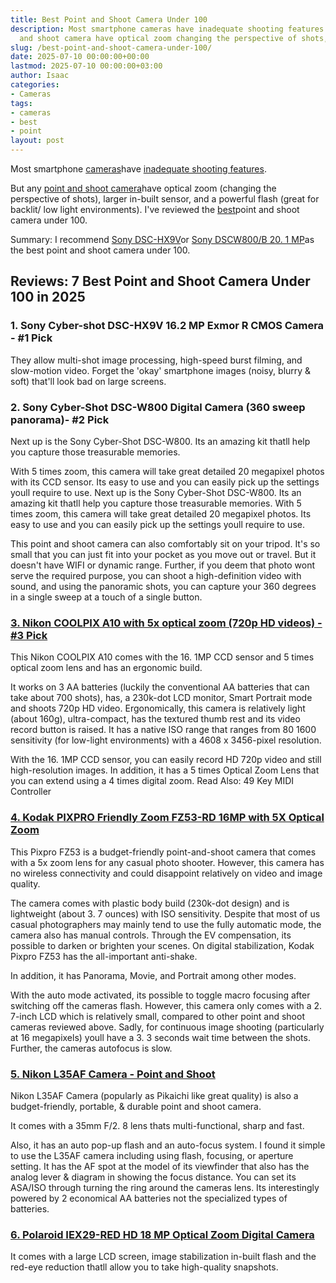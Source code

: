 ```yaml
---
title: Best Point and Shoot Camera Under 100
description: Most smartphone cameras have inadequate shooting features . But any point
  and shoot camera have optical zoom changing the perspective of shots, larger...
slug: /best-point-and-shoot-camera-under-100/
date: 2025-07-10 00:00:00+00:00
lastmod: 2025-07-10 00:00:00+03:00
author: Isaac
categories:
- Cameras
tags:
- cameras
- best
- point
layout: post
---
```

Most smartphone [cameras](https://pestpolicy.com/best-compact-cameras-under-300/)have [inadequate shooting features](https://www.cnet.com/news/10-ways-a-point-and-shoot-camera-beats-your-phones/).

But any [point and shoot camera](https://en.wikipedia.org/wiki/Point-and-shoot_camera)have optical zoom (changing the perspective of shots), larger in-built sensor, and a powerful flash (great for backlit/ low light environments). I've reviewed the [best](https://pestpolicy.com/best-drones-for-still-photography/)point and shoot camera under 100.

Summary: I recommend [Sony DSC-HX9V](https://www.amazon.com/dp/B004HYFX0C/?tag=p-policy-20)or [Sony DSCW800/B 20. 1 MP](https://www.amazon.com/dp/B00I8BIBCW/?tag=p-policy-20)as the best point and shoot camera under 100.

##  Reviews: 7 Best Point and Shoot Camera Under 100 in 2025

###  **1. Sony Cyber-shot DSC-HX9V 16.2 MP Exmor R CMOS Camera - #1 Pick**

They allow multi-shot image processing, high-speed burst filming, and slow-motion video. Forget the 'okay' smartphone images (noisy, blurry & soft) that'll look bad on large screens.

###  **2. Sony Cyber-Shot DSC-W800 Digital Camera (360 sweep panorama)- #2 Pick**

Next up is the Sony Cyber-Shot DSC-W800. Its an amazing kit thatll help you capture those treasurable memories.

With 5 times zoom, this camera will take great detailed 20 megapixel photos with its CCD sensor. Its easy to use and you can easily pick up the settings youll require to use. Next up is the Sony Cyber-Shot DSC-W800. Its an amazing kit thatll help you capture those treasurable memories. With 5 times zoom, this camera will take great detailed 20 megapixel photos. Its easy to use and you can easily pick up the settings youll require to use.

This point and shoot camera can also comfortably sit on your tripod. It's so small that you can just fit into your pocket as you move out or travel. But it doesn't have WIFI or dynamic range. Further, if you deem that photo wont serve the required purpose, you can shoot a high-definition video with sound, and using the panoramic shots, you can capture your 360 degrees in a single sweep at a touch of a single button.

###  [3. Nikon COOLPIX A10 with 5x optical zoom (720p HD videos) - #3 Pick](https://www.amazon.com/dp/B01MRCWQRM/?tag=p-policy-20)

This Nikon COOLPIX A10 comes with the 16. 1MP CCD sensor and 5 times optical zoom lens and has an ergonomic build.

It works on 3 AA batteries (luckily the conventional AA batteries that can take about 700 shots), has, a 230k-dot LCD monitor, Smart Portrait mode and shoots 720p HD video. Ergonomically, this camera is relatively light (about 160g), ultra-compact, has the textured thumb rest and its video record button is raised. It has a native ISO range that ranges from 80 1600 sensitivity (for low-light environments) with a 4608 x 3456-pixel resolution.

With the 16. 1MP CCD sensor, you can easily record HD 720p video and still high-resolution images. In addition, it has a 5 times Optical Zoom Lens that you can extend using a 4 times digital zoom. Read Also: 49 Key MIDI Controller

###  [4. Kodak PIXPRO Friendly Zoom FZ53-RD 16MP with 5X Optical Zoom](https://www.amazon.com/dp/B019XLL4F6/?tag=p-policy-20)

This Pixpro FZ53 is a budget-friendly point-and-shoot camera that comes with a 5x zoom lens for any casual photo shooter. However, this camera has no wireless connectivity and could disappoint relatively on video and image quality.

The camera comes with plastic body build (230k-dot design) and is lightweight (about 3. 7 ounces) with ISO sensitivity. Despite that most of us casual photographers may mainly tend to use the fully automatic mode, the camera also has manual controls. Through the EV compensation, its possible to darken or brighten your scenes. On digital stabilization, Kodak Pixpro FZ53 has the all-important anti-shake.

In addition, it has Panorama, Movie, and Portrait among other modes.

With the auto mode activated, its possible to toggle macro focusing after switching off the cameras flash. However, this camera only comes with a 2. 7-inch LCD which is relatively small, compared to other point and shoot cameras reviewed above. Sadly, for continuous image shooting (particularly at 16 megapixels) youll have a 3. 3 seconds wait time between the shots. Further, the cameras autofocus is slow.

###  [5. Nikon L35AF Camera - Point and Shoot](https://www.amazon.com/dp/B00YM6HJSY/?tag=p-policy-20)

Nikon L35AF Camera (popularly as Pikaichi like great quality) is also a budget-friendly, portable, & durable point and shoot camera.

It comes with a 35mm F/2. 8 lens thats multi-functional, sharp and fast.

Also, it has an auto pop-up flash and an auto-focus system. I found it simple to use the L35AF camera including using flash, focusing, or aperture setting. It has the AF spot at the model of its viewfinder that also has the analog lever & diagram in showing the focus distance. You can set its ASA/ISO through turning the ring around the cameras lens. Its interestingly powered by 2 economical AA batteries not the specialized types of batteries.

###  [6. Polaroid IEX29-RED HD 18 MP Optical Zoom Digital Camera](https://www.amazon.com/dp/B0177QDN5I/?tag=p-policy-20)

It comes with a large LCD screen, image stabilization in-built flash and the red-eye reduction thatll allow you to take high-quality snapshots.